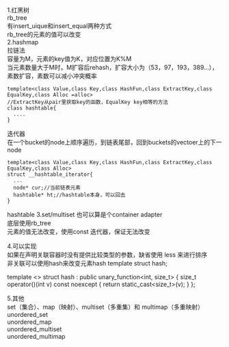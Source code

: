 1.红黑树  
rb_tree  
有insert_uique和insert_equal两种方式  
rb_tree的元素的值可以改变  
2.hashmap  
拉链法  
容量为M，元素的key值为K，对应位置为K%M  
当元素数量大于M时，M扩容后rehash，扩容大小为（53，97，193，389...），素数扩容，素数可以减小冲突概率   

    template<class Value,class Key,class HashFun,class ExtractKey,class EqualKey,class Alloc =alloc>
    //ExtractKey从pair里获取key的函数，EqualKey key相等的方法  
    class hashtable{
      ....
    }

迭代器  
在一个bucket的node上顺序遍历，到链表尾部，回到buckets的vectoer上的下一node  

    template<class Value,class Key,class HashFun,class ExtractKey,class EqualKey,class Alloc>
    struct __hashtable_iterator{
      ...
      node* cur;//当前链表元素
      hashtable* ht;//hashtable本身，可以回去
    }

hashtable
3.set/multiset 也可以算是个container adapter  
底层使用rb_tree  
元素的值无法改变，使用const 迭代器，保证无法改变  



4.可以实现  
如果在声明关联容器时没有提供比较类型的参数，缺省使用 less 来进行排序  
非关联可以使用hash来改变元素hash
template <class T> struct hash;

template <>
struct hash<int>
  : public unary_function<int, size_t> {
  size_t operator()(int v) const
    noexcept
  {
    return static_cast<size_t>(v);
  }
};

5.其他  
set（集合）、map（映射）、multiset（多重集）和 multimap（多重映射）  
unordered_set  
unordered_map  
unordered_multiset  
unordered_multimap    
